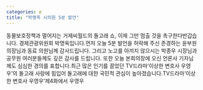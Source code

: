 ```yaml
---
categories: e
title: "박명옥 시의원 5분 발언"
---
```

동물보호정책과 멀어지는 거제씨월드의 돌고래 쇼, 이제 그만 멈출 것을 촉구한다반갑습니다. 경제관광위원회 박명옥입니다.먼저 오늘 5분 발언을 허락해 주신 존경하는 윤부원 의장님과 동료 의원님께 감사드립니다. 그리고 노고를 아끼지 않으시는 박종우 시장님과 공무원 여러분들께도 깊은 감사를 드립니다. 또한 오늘 본회의장에 오신 언론사 기자님께도 심심한 경의를 표합니다.최근 많은 인기를 끌었던 TV드라마‘이상한 변호사 우영우’의 돌고래 사랑에 힘입어 돌고래에 대한 국민적 관심이 높아졌습니다.TV드라마‘이상한 변호사 우영우’제4화에서 우영우